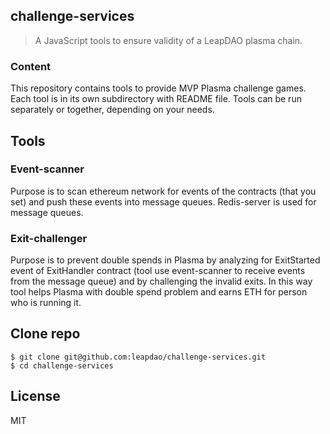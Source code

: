 ## challenge-services

> A JavaScript tools to ensure validity of a LeapDAO plasma chain.

### Content

This repository contains tools to provide MVP Plasma challenge games.
Each tool is in its own subdirectory with README file. Tools can be run separately or together, depending on your needs.

## Tools

### Event-scanner
Purpose is to scan ethereum network for events of the contracts (that you set) and push these events into message queues.
Redis-server is used for message queues.

### Exit-challenger
Purpose is to prevent double spends in Plasma by analyzing for ExitStarted event of ExitHandler contract (tool use event-scanner to receive events from the message queue) and by challenging the invalid exits. In this way tool helps Plasma with double spend problem and earns ETH for person who is running it.


## Clone repo

```
$ git clone git@github.com:leapdao/challenge-services.git
$ cd challenge-services
```

## License

MIT
